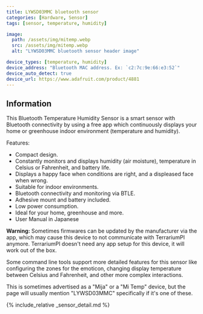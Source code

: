 ```yaml
---
title: LYWSD03MMC bluetooth sensor
categories: [Hardware, Sensor]
tags: [sensor, temperature, humidity]

image:
  path: /assets/img/mitemp.webp
  src: /assets/img/mitemp.webp
  alt: "LYWSD03MMC bluetooth sensor header image"

device_types: [temperature, humidity]
device_address: "Bluetooth MAC address. Ex: `c2:7c:9e:66:e3:52`"
device_auto_detect: true
device_url: https://www.adafruit.com/product/4881
---
```


## Information
This Bluetooth Temperature Humidity Sensor is a smart sensor with Bluetooth connectivity by using a free app which continuously displays your home or greenhouse indoor environment (temperature and humidity).

Features:
- Compact design.
- Constantly monitors and displays humidity (air moisture), temperature in Celsius or Fahrenheit, and battery life.
- Displays a happy face when conditions are right, and a displeased face when wrong.
- Suitable for indoor environments.
- Bluetooth connectivity and monitoring via BTLE.
- Adhesive mount and battery included.
- Low power consumption.
- Ideal for your home, greenhouse and more.
- User Manual in Japanese

**Warning:** Sometimes firmwares can be updated by the manufacturer via the app, which may cause this device to not communicate with TerrariumPI anymore. TerrariumPI doesn't need any app setup for this device, it will work out of the box.

Some command line tools support more detailed features for this sensor like configuring the zones for the emoticon, changing display temperature between Celsius and Fahrenheit, and other more complex interactions.

This is sometimes advertised as a "Mija" or a "Mi Temp" device, but the page will usually mention "LYWSD03MMC" specifically if it's one of these.

{% include_relative _sensor_detail.md %}
